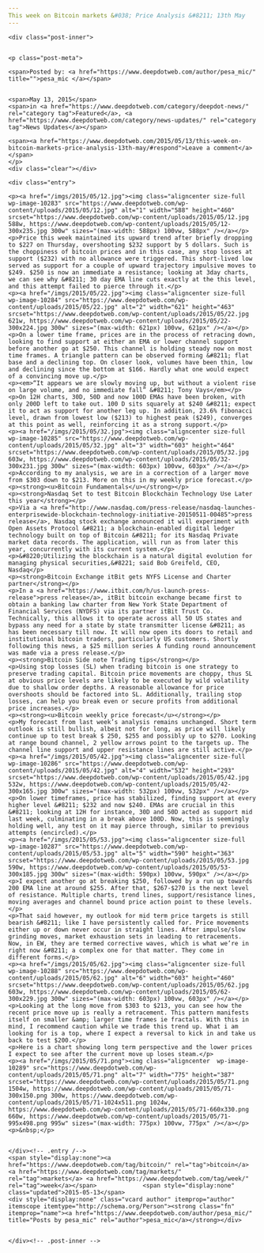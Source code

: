 ```yaml
---
This week on Bitcoin markets &#038; Price Analysis &#8211; 13th May
---
```

<article class="post-listing post-10282 post type-post status-publish format-standard has-post-thumbnail hentry category-deepdot-news category-news-updates tag-bitcoin tag-markets tag-week">
    
    <div class="post-inner">
    
    
    <p class="post-meta">
    
    <span>Posted by: <a href="https://www.deepdotweb.com/author/pesa_mic/" title="">pesa_mic </a></span>
    
    
    <span>May 13, 2015</span>
    <span>in <a href="https://www.deepdotweb.com/category/deepdot-news/" rel="category tag">Featured</a>, <a href="https://www.deepdotweb.com/category/news-updates/" rel="category tag">News Updates</a></span>
    
    <span><a href="https://www.deepdotweb.com/2015/05/13/this-week-on-bitcoin-markets-price-analysis-13th-may/#respond">Leave a comment</a></span>
    </p>
    <div class="clear"></div>
    
    <div class="entry">
    
    <p><a href="/imgs/2015/05/12.jpg"><img class="aligncenter size-full wp-image-10283" src="https://www.deepdotweb.com/wp-content/uploads/2015/05/12.jpg" alt="1" width="588" height="460" srcset="https://www.deepdotweb.com/wp-content/uploads/2015/05/12.jpg 588w, https://www.deepdotweb.com/wp-content/uploads/2015/05/12-300x235.jpg 300w" sizes="(max-width: 588px) 100vw, 588px" /></a></p>
    <p>Price this week maintained its upward trend after briefly dropping to $227 on Thursday, overshooting $232 support by 5 dollars. Such is the choppiness of bitcoin prices and in this case, any stop losses at support ($232) with no allowance were triggered. This short-lived low served as support for a couple of upward trajectory impulsive moves to $249. $250 is now an immediate a resistance; looking at 3day charts, we can see why &#8211; 30 day EMA line cuts exactly at the this level, and this attempt failed to pierce through it.</p>
    <p><a href="/imgs/2015/05/22.jpg"><img class="aligncenter size-full wp-image-10284" src="https://www.deepdotweb.com/wp-content/uploads/2015/05/22.jpg" alt="2" width="621" height="463" srcset="https://www.deepdotweb.com/wp-content/uploads/2015/05/22.jpg 621w, https://www.deepdotweb.com/wp-content/uploads/2015/05/22-300x224.jpg 300w" sizes="(max-width: 621px) 100vw, 621px" /></a></p>
    <p>On a lower time frame, prices are in the process of retracing down, looking to find support at either an EMA or lower channel support before another go at $250. This channel is holding steady now on most time frames. A triangle pattern can be observed forming &#8211; flat base and a declining top. On closer look, volumes have been thin, low and declining since the bottom at $166. Hardly what one would expect of a convincing move up.</p>
    <p><em>“It appears we are slowly moving up, but without a violent rise on large volume, and no immediate fall” &#8211; Tony Vays</em></p>
    <p>On 12H charts, 30D, 50D and now 100D EMAs have been broken, with only 200D left to take out. 100 D sits squarely at $240 &#8211; expect it to act as support for another leg up. In addition, 23.6% fibonacci level, drawn from lowest low ($213) to highest peak ($249), converges at this point as well, reinforcing it as a strong support.</p>
    <p><a href="/imgs/2015/05/32.jpg"><img class="aligncenter size-full wp-image-10285" src="https://www.deepdotweb.com/wp-content/uploads/2015/05/32.jpg" alt="3" width="603" height="464" srcset="https://www.deepdotweb.com/wp-content/uploads/2015/05/32.jpg 603w, https://www.deepdotweb.com/wp-content/uploads/2015/05/32-300x231.jpg 300w" sizes="(max-width: 603px) 100vw, 603px" /></a></p>
    <p>According to my analysis, we are in a correction of a larger move from $303 down to $213. More on this in my weekly price forecast.</p>
    <p><strong><u>Bitcoin Fundamentals</u></strong></p>
    <p><strong>Nasdaq Set to test Bitcoin Blockchain Technology Use Later this year</strong></p>
    <p>Via a <a href="http://www.nasdaq.com/press-release/nasdaq-launches-enterprisewide-blockchain-technology-initiative-20150511-00485">press release</a>, Nasdaq stock exchange announced it will experiment with Open Assets Protocol &#8211; a blockchain-enabled digital ledger technology built on top of Bitcoin &#8211; for its Nasdaq Private market data records. The application, will run as from later this year, concurrently with its current system.</p>
    <p>&#8220;Utilizing the blockchain is a natural digital evolution for managing physical securities,&#8221; said Bob Greifeld, CEO, Nasdaq</p>
    <p><strong>Bitcoin Exchange itBit gets NYFS License and Charter partner</strong></p>
    <p>In a <a href="https://www.itbit.com/h/us-launch-press-release">press release</a>, itBit bitcoin exchange became first to obtain a banking law charter from New York State Department of Financial Services (NYDFS) via its partner itBit Trust Co. Technically, this allows it to operate across all 50 US states and bypass any need for a state by state transmitter license &#8211; as has been necessary till now. It will now open its doors to retail and institutional bitcoin traders, particularly US customers. Shortly following this news, a $25 million series A funding round announcement was made via a press release.</p>
    <p><strong>Bitcoin Side note Trading tips</strong></p>
    <p>Using stop losses (SL) when trading bitcoin is one strategy to preserve trading capital. Bitcoin price movements are choppy, thus SL at obvious price levels are likely to be executed by wild volatility due to shallow order depths. A reasonable allowance for price overshoots should be factored into SL. Additionally, trailing stop losses, can help you break even or secure profits from additional price increases.</p>
    <p><strong><u>Bitcoin weekly price forecast</u></strong></p>
    <p>My forecast from last week’s analysis remains unchanged. Short term outlook is still bullish, albeit not for long, as price will likely continue up to test break $ 250, $255 and possibly up to $270. Looking at range bound channel, 2 yellow arrows point to the targets up. The channel line support and upper resistance lines are still active.</p>
    <p><a href="/imgs/2015/05/42.jpg"><img class="aligncenter size-full wp-image-10286" src="https://www.deepdotweb.com/wp-content/uploads/2015/05/42.jpg" alt="4" width="532" height="293" srcset="https://www.deepdotweb.com/wp-content/uploads/2015/05/42.jpg 532w, https://www.deepdotweb.com/wp-content/uploads/2015/05/42-300x165.jpg 300w" sizes="(max-width: 532px) 100vw, 532px" /></a></p>
    <p>On lower timeframes, price has stabilized, finding support at every higher level &#8211; $232 and now $240. EMAs are crucial in this &#8211; looking at 12H for instance, 30D and 50D acted as support mid last week, culminating in a break above 100D. Now, this is seemingly holding well, any test on it may pierce through, similar to previous attempts (encircled).</p>
    <p><a href="/imgs/2015/05/53.jpg"><img class="aligncenter size-full wp-image-10287" src="https://www.deepdotweb.com/wp-content/uploads/2015/05/53.jpg" alt="5" width="590" height="363" srcset="https://www.deepdotweb.com/wp-content/uploads/2015/05/53.jpg 590w, https://www.deepdotweb.com/wp-content/uploads/2015/05/53-300x185.jpg 300w" sizes="(max-width: 590px) 100vw, 590px" /></a></p>
    <p>I expect another go at breaking $250, followed by a run up towards 200 EMA line at around $255. After that, $267-$270 is the next level of resistance. Multiple charts, trend lines, support/resistance lines, moving averages and channel bound price action point to these levels.</p>
    <p>That said however, my outlook for mid term price targets is still bearish &#8211; like I have persistently called for. Price movements either up or down never occur in straight lines. After impulse/slow grinding moves, market exhaustion sets in leading to retracements. Now, in EW, they are termed corrective waves, which is what we’re in right now &#8211; a complex one for that matter. They come in different forms.</p>
    <p><a href="/imgs/2015/05/62.jpg"><img class="aligncenter size-full wp-image-10288" src="https://www.deepdotweb.com/wp-content/uploads/2015/05/62.jpg" alt="6" width="603" height="460" srcset="https://www.deepdotweb.com/wp-content/uploads/2015/05/62.jpg 603w, https://www.deepdotweb.com/wp-content/uploads/2015/05/62-300x229.jpg 300w" sizes="(max-width: 603px) 100vw, 603px" /></a></p>
    <p>Looking at the long move from $303 to $213, you can see how the recent price move up is really a retracement. This pattern manifests itself on smaller &amp; larger time frames ie fractals. With this in mind, I recommend caution while we trade this trend up. What i am looking for is a top, where I expect a reversal to kick in and take us back to test $200.</p>
    <p>Here is a chart showing long term perspective and the lower prices I expect to see after the current move up loses steam.</p>
    <p><a href="/imgs/2015/05/71.png"><img class="aligncenter  wp-image-10289" src="https://www.deepdotweb.com/wp-content/uploads/2015/05/71.png" alt="7" width="775" height="387" srcset="https://www.deepdotweb.com/wp-content/uploads/2015/05/71.png 1504w, https://www.deepdotweb.com/wp-content/uploads/2015/05/71-300x150.png 300w, https://www.deepdotweb.com/wp-content/uploads/2015/05/71-1024x511.png 1024w, https://www.deepdotweb.com/wp-content/uploads/2015/05/71-660x330.png 660w, https://www.deepdotweb.com/wp-content/uploads/2015/05/71-995x498.png 995w" sizes="(max-width: 775px) 100vw, 775px" /></a></p>
    <p>&nbsp;</p>
    
    
    </div><!-- .entry /-->
    <span style="display:none"><a href="https://www.deepdotweb.com/tag/bitcoin/" rel="tag">bitcoin</a> <a href="https://www.deepdotweb.com/tag/markets/" rel="tag">markets</a> <a href="https://www.deepdotweb.com/tag/week/" rel="tag">week</a></span>				<span style="display:none" class="updated">2015-05-13</span>
    <div style="display:none" class="vcard author" itemprop="author" itemscope itemtype="http://schema.org/Person"><strong class="fn" itemprop="name"><a href="https://www.deepdotweb.com/author/pesa_mic/" title="Posts by pesa_mic" rel="author">pesa_mic</a></strong></div>
    
    
    </div><!-- .post-inner -->
</article><!-- .post-listing -->


